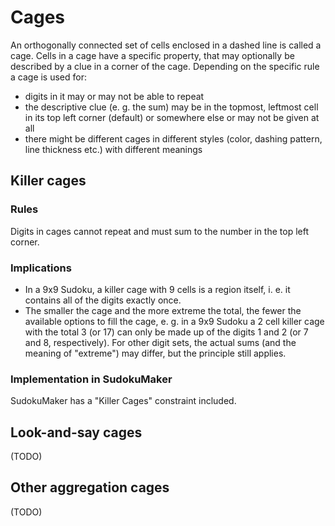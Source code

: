 # Cages
An orthogonally connected set of cells enclosed in a dashed line is called a cage.
Cells in a cage have a specific property, that may optionally be described by a clue in a corner of the cage.
Depending on the specific rule a cage is used for:
* digits in it may or may not be able to repeat
* the descriptive clue (e. g. the sum) may be in the topmost, leftmost cell in its top left corner (default) or somewhere else or may not be given at all
* there might be different cages in different styles (color, dashing pattern, line thickness etc.) with different meanings

## Killer cages
### Rules
Digits in cages cannot repeat and must sum to the number in the top left corner.

### Implications
* In a 9x9 Sudoku, a killer cage with 9 cells is a region itself, i. e. it contains all of the digits exactly once.
* The smaller the cage and the more extreme the total, the fewer the available options to fill the cage, e. g.
  in a 9x9 Sudoku a 2 cell killer cage with the total 3 (or 17) can only be made up of the digits 1 and 2 (or 7 and 8, respectively).
  For other digit sets, the actual sums (and the meaning of "extreme") may differ, but the principle still applies.

### Implementation in SudokuMaker
SudokuMaker has a "Killer Cages" constraint included.

## Look-and-say cages
(TODO)

## Other aggregation cages
(TODO)
